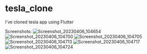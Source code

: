 # tesla_clone

I've cloned tesla app using Flutter

Screenshots:
![Screenshot_20230406_104654](https://user-images.githubusercontent.com/80461905/230293973-bde433fc-061e-46c6-9412-0226ab255cbb.jpg)
![Screenshot_20230406_104700](https://user-images.githubusercontent.com/80461905/230293985-ac09c5f2-c32c-4088-a70d-78495fdbb71a.jpg)
![Screenshot_20230406_104705](https://user-images.githubusercontent.com/80461905/230293993-29d20dc7-721b-4791-a680-1901126d9fd6.jpg)
![Screenshot_20230406_104713](https://user-images.githubusercontent.com/80461905/230294002-b00096cf-973f-4f07-b13d-243e21e0a916.jpg)
![Screenshot_20230406_104717](https://user-images.githubusercontent.com/80461905/230294013-19d698de-c15a-428d-a0a8-db420dc53e37.jpg)
![Screenshot_20230406_104724](https://user-images.githubusercontent.com/80461905/230294022-c8e4244f-5779-407c-b38a-73ce2d7ed75d.jpg)
